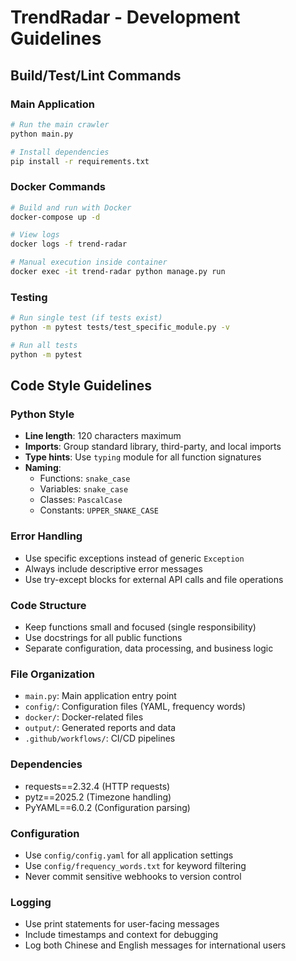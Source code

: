 # TrendRadar - Development Guidelines

## Build/Test/Lint Commands

### Main Application
```bash
# Run the main crawler
python main.py

# Install dependencies
pip install -r requirements.txt
```

### Docker Commands
```bash
# Build and run with Docker
docker-compose up -d

# View logs
docker logs -f trend-radar

# Manual execution inside container
docker exec -it trend-radar python manage.py run
```

### Testing
```bash
# Run single test (if tests exist)
python -m pytest tests/test_specific_module.py -v

# Run all tests
python -m pytest
```

## Code Style Guidelines

### Python Style
- **Line length**: 120 characters maximum
- **Imports**: Group standard library, third-party, and local imports
- **Type hints**: Use `typing` module for all function signatures
- **Naming**: 
  - Functions: `snake_case`
  - Variables: `snake_case` 
  - Classes: `PascalCase`
  - Constants: `UPPER_SNAKE_CASE`

### Error Handling
- Use specific exceptions instead of generic `Exception`
- Always include descriptive error messages
- Use try-except blocks for external API calls and file operations

### Code Structure
- Keep functions small and focused (single responsibility)
- Use docstrings for all public functions
- Separate configuration, data processing, and business logic

### File Organization
- `main.py`: Main application entry point
- `config/`: Configuration files (YAML, frequency words)
- `docker/`: Docker-related files
- `output/`: Generated reports and data
- `.github/workflows/`: CI/CD pipelines

### Dependencies
- requests==2.32.4 (HTTP requests)
- pytz==2025.2 (Timezone handling)
- PyYAML==6.0.2 (Configuration parsing)

### Configuration
- Use `config/config.yaml` for all application settings
- Use `config/frequency_words.txt` for keyword filtering
- Never commit sensitive webhooks to version control

### Logging
- Use print statements for user-facing messages
- Include timestamps and context for debugging
- Log both Chinese and English messages for international users